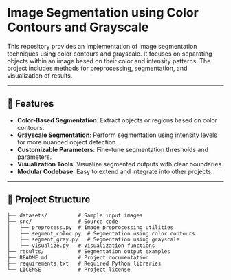 # Image Segmentation using Color Contours and Grayscale

This repository provides an implementation of image segmentation techniques using color contours and grayscale. It focuses on separating objects within an image based on their color and intensity patterns. The project includes methods for preprocessing, segmentation, and visualization of results.

---

## 🚀 Features

- **Color-Based Segmentation**: Extract objects or regions based on color contours.
- **Grayscale Segmentation**: Perform segmentation using intensity levels for more nuanced object detection.
- **Customizable Parameters**: Fine-tune segmentation thresholds and parameters.
- **Visualization Tools**: Visualize segmented outputs with clear boundaries.
- **Modular Codebase**: Easy to extend and integrate into other projects.

---

## 📂 Project Structure

```plaintext
├── datasets/          # Sample input images
├── src/               # Source code
│   ├── preprocess.py  # Image preprocessing utilities
│   ├── segment_color.py  # Segmentation using color contours
│   ├── segment_gray.py   # Segmentation using grayscale
│   ├── visualize.py   # Visualization functions
├── results/           # Segmentation output examples
├── README.md          # Project documentation
├── requirements.txt   # Required Python libraries
└── LICENSE            # Project license
